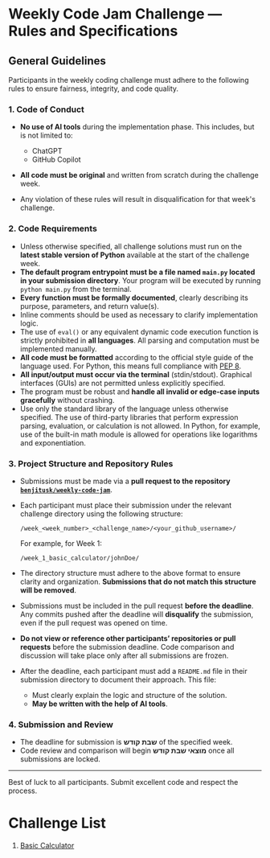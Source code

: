 # Weekly Code Jam Challenge — Rules and Specifications

## General Guidelines

Participants in the weekly coding challenge must adhere to the following rules to ensure fairness, integrity, and code quality.

### 1. **Code of Conduct**

* **No use of AI tools** during the implementation phase. This includes, but is not limited to:

  * ChatGPT
  * GitHub Copilot
* **All code must be original** and written from scratch during the challenge week.
* Any violation of these rules will result in disqualification for that week's challenge.

### 2. **Code Requirements**

* Unless otherwise specified, all challenge solutions must run on the **latest stable version of Python** available at the start of the challenge week.
* **The default program entrypoint must be a file named `main.py` located in your submission directory**.
Your program will be executed by running `python main.py` from the terminal.
* **Every function must be formally documented**, clearly describing its purpose, parameters, and return value(s).
* Inline comments should be used as necessary to clarify implementation logic.
* The use of `eval()` or any equivalent dynamic code execution function is strictly prohibited in **all languages**. All parsing and computation must be implemented manually.
* **All code must be formatted** according to the official style guide of the language used. For Python, this means full compliance with [PEP 8](https://peps.python.org/pep-0008/).
* **All input/output must occur via the terminal** (stdin/stdout). Graphical interfaces (GUIs) are not permitted unless explicitly specified.
* The program must be robust and **handle all invalid or edge-case inputs gracefully** without crashing.
* Use only the standard library of the language unless otherwise specified. The use of third-party libraries that perform expression parsing, evaluation, or calculation is not allowed. In Python, for example, use of the built-in math module is allowed for operations like logarithms and exponentiation.

### 3. **Project Structure and Repository Rules**

* Submissions must be made via a **pull request to the repository [`benjitusk/weekly-code-jam`](https://github.com/benjitusk/weekly-code-jam)**.
* Each participant must place their submission under the relevant challenge directory using the following structure:

  ```
  /week_<week_number>_<challenge_name>/<your_github_username>/
  ```

  For example, for Week 1:

  ```
  /week_1_basic_calculator/johnDoe/
  ```
* The directory structure must adhere to the above format to ensure clarity and organization. **Submissions that do not match this structure will be removed**.
* Submissions must be included in the pull request **before the deadline**. Any commits pushed after the deadline will **disqualify** the submission, even if the pull request was opened on time.
* **Do not view or reference other participants’ repositories or pull requests** before the submission deadline. Code comparison and discussion will take place only after all submissions are frozen.
* After the deadline, each participant must add a `README.md` file in their submission directory to document their approach. This file:

  * Must clearly explain the logic and structure of the solution.
  * **May be written with the help of AI tools**.

### 4. **Submission and Review**

* The deadline for submission is **שבת קודש** of the specified week.
* Code review and comparison will begin **מוצאי שבת קודש** once all submissions are locked.

---

Best of luck to all participants. Submit excellent code and respect the process.

# Challenge List
1. [Basic Calculator](week_1_basic_calculator/README.md)
